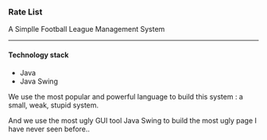 ### Rate List

A Simplle Football League Management System

---
#### Technology stack

- Java
- Java Swing

We use the most popular and powerful language to build this system : a small, weak, stupid system.

And we use the most ugly GUI tool Java Swing to build the most ugly page I have never seen before..
